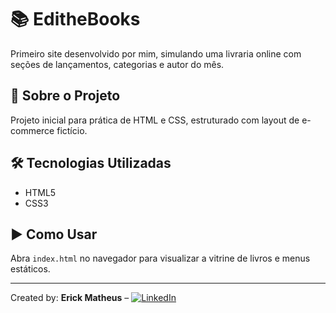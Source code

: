 # 📚 EditheBooks

Primeiro site desenvolvido por mim, simulando uma livraria online com seções de lançamentos, categorias e autor do mês.

## 📌 Sobre o Projeto
Projeto inicial para prática de HTML e CSS, estruturado com layout de e-commerce fictício.

## 🛠️ Tecnologias Utilizadas
- HTML5
- CSS3

## ▶️ Como Usar
Abra `index.html` no navegador para visualizar a vitrine de livros e menus estáticos.

---

Created by: **Erick Matheus** – [![LinkedIn](https://img.shields.io/badge/LinkedIn-Erick%20Matheus-blue?logo=linkedin)](https://www.linkedin.com/in/erickleguisamon/)
